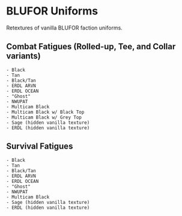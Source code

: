 # BLUFOR Uniforms
Retextures of vanilla BLUFOR faction uniforms.

## Combat Fatigues (Rolled-up, Tee, and Collar variants)
	- Black
	- Tan
	- Black/Tan
	- ERDL ARVN
	- ERDL OCEAN
	- "Ghost"
	- NWUPAT
	- Multicam Black
	- Multicam Black w/ Black Top
	- Multicam Black w/ Grey Top
	- Sage (hidden vanilla texture)
	- ERDL (hidden vanilla texture)
	
## Survival Fatigues
	- Black
	- Tan
	- Black/Tan
	- ERDL ARVN
	- ERDL OCEAN
	- "Ghost"
	- NWUPAT
	- Multicam Black
	- Sage (hidden vanilla texture)
	- ERDL (hidden vanilla texture)